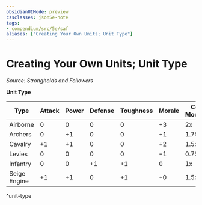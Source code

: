 ```yaml
---
obsidianUIMode: preview
cssclasses: json5e-note
tags:
- compendium/src/5e/saf
aliases: ["Creating Your Own Units; Unit Type"]
---
```

# Creating Your Own Units; Unit Type
*Source: Strongholds and Followers* 

**Unit Type**

| Type | Attack | Power | Defense | Toughness | Morale | Cost Modifier |
|------|--------|-------|---------|-----------|--------|---------------|
| Airborne | 0 | 0 | 0 | 0 | +3 | 2x |
| Archers | 0 | +1 | 0 | 0 | +1 | 1.75x |
| Cavalry | +1 | +1 | 0 | 0 | +2 | 1.5x |
| Levies | 0 | 0 | 0 | 0 | −1 | 0.75 |
| Infantry | 0 | 0 | +1 | +1 | 0 | 1x |
| Seige Engine | +1 | +1 | 0 | +1 | +0 | 1.5x |
^unit-type